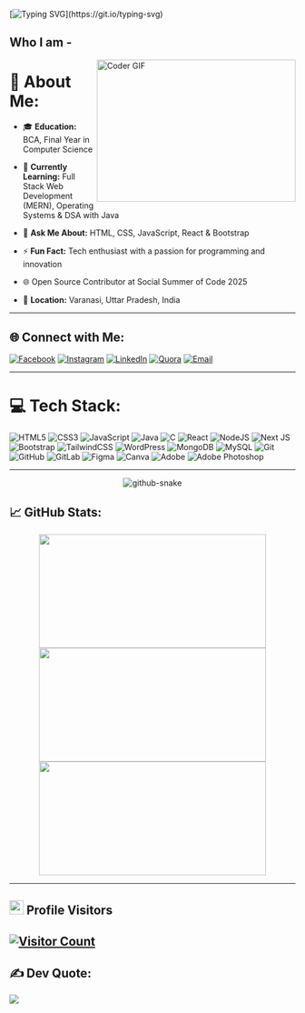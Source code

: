 [![Typing SVG](https://readme-typing-svg.herokuapp.com?font=Montserrat&color=A8F1FF&vCenter=true&lines=Full+Stack+Web+Developer!;Self-Taught+Software+Engineer!;Committed+to+Continuous+Learning!;Open+Source+Contributor!)](https://git.io/typing-svg)
   

## Who I am -
<img alt="Coder GIF" align ="right" height=250 width=350 src="https://cdn.dribbble.com/users/730703/screenshots/6581243/avento.gif" />
             
# 💫 About Me:

- 🎓 **Education:** BCA, Final Year in Computer Science  

- 🌱 **Currently Learning:** Full Stack Web Development (MERN), Operating Systems & DSA with Java  

- 💬 **Ask Me About:** HTML, CSS, JavaScript, React & Bootstrap  

- ⚡ **Fun Fact:** Tech enthusiast with a passion for programming and innovation  

- 🌐 Open Source Contributor at Social Summer of Code 2025

- 📍 **Location:** Varanasi, Uttar Pradesh, India  

 

----

## 🌐 Connect with Me:
[![Facebook](https://img.shields.io/badge/Facebook-%231877F2.svg?logo=Facebook&logoColor=white)](https://facebook.com/Anurag%20srivastava) 
[![Instagram](https://img.shields.io/badge/Instagram-%23E4405F.svg?logo=Instagram&logoColor=white)](https://instagram.com/Anuragsrivastav508) 
[![LinkedIn](https://img.shields.io/badge/LinkedIn-%230077B5.svg?logo=linkedin&logoColor=white)](https://linkedin.com/in/anuragshrivastava06) 
[![Quora](https://img.shields.io/badge/Quora-%23B92B27.svg?logo=Quora&logoColor=white)](https://quora.com/profile/Anurag%20Srivastava) 
[![Email](https://img.shields.io/badge/Email-D14836?logo=gmail&logoColor=white)](mailto:anuragsrivastava8874@gmail.com)

---

# 💻 Tech Stack:
![HTML5](https://img.shields.io/badge/html5-%23E34F26.svg?style=for-the-badge&logo=html5&logoColor=white) 
![CSS3](https://img.shields.io/badge/css3-%231572B6.svg?style=for-the-badge&logo=css3&logoColor=white) 
![JavaScript](https://img.shields.io/badge/javascript-%23323330.svg?style=for-the-badge&logo=javascript&logoColor=%23F7DF1E) 
![Java](https://img.shields.io/badge/java-%23ED8B00.svg?style=for-the-badge&logo=openjdk&logoColor=white) 
![C](https://img.shields.io/badge/c-%2300599C.svg?style=for-the-badge&logo=c&logoColor=white) 
![React](https://img.shields.io/badge/react-%2320232a.svg?style=for-the-badge&logo=react&logoColor=%2361DAFB) 
![NodeJS](https://img.shields.io/badge/node.js-6DA55F?style=for-the-badge&logo=node.js&logoColor=white) 
![Next JS](https://img.shields.io/badge/Next-black?style=for-the-badge&logo=next.js&logoColor=white) 
![Bootstrap](https://img.shields.io/badge/bootstrap-%23563D7C.svg?style=for-the-badge&logo=bootstrap&logoColor=white)
![TailwindCSS](https://img.shields.io/badge/tailwindcss-%2338B2AC.svg?style=for-the-badge&logo=tailwind-css&logoColor=white) 
![WordPress](https://img.shields.io/badge/WordPress-%23117AC9.svg?style=for-the-badge&logo=WordPress&logoColor=white) 
![MongoDB](https://img.shields.io/badge/MongoDB-%234ea94b.svg?style=for-the-badge&logo=mongodb&logoColor=white) 
![MySQL](https://img.shields.io/badge/mysql-4479A1.svg?style=for-the-badge&logo=mysql&logoColor=white) 
![Git](https://img.shields.io/badge/git-%23F05033.svg?style=for-the-badge&logo=git&logoColor=white)
![GitHub](https://img.shields.io/badge/github-%23121011.svg?style=for-the-badge&logo=github&logoColor=white) 
![GitLab](https://img.shields.io/badge/gitlab-%23181717.svg?style=for-the-badge&logo=gitlab&logoColor=white) 
![Figma](https://img.shields.io/badge/figma-%23F24E1E.svg?style=for-the-badge&logo=figma&logoColor=white) 
![Canva](https://img.shields.io/badge/Canva-%2300C4CC.svg?style=for-the-badge&logo=Canva&logoColor=white) 
![Adobe](https://img.shields.io/badge/adobe-%23FF0000.svg?style=for-the-badge&logo=adobe&logoColor=white) 
![Adobe Photoshop](https://img.shields.io/badge/adobe%20photoshop-%2331A8FF.svg?style=for-the-badge&logo=adobe%20photoshop&logoColor=white)

---


<p align="center">
  <picture>
  <source media="(prefers-color-scheme: dark)" srcset="https://raw.githubusercontent.com/tobiasmeyhoefer/tobiasmeyhoefer/output/github-snake-dark.svg" />
  <source media="(prefers-color-scheme: light)" srcset="https://raw.githubusercontent.com/tobiasmeyhoefer/tobiasmeyhoefer/output/github-snake.svg" />
  <img alt="github-snake" src="https://raw.githubusercontent.com/tobiasmeyhoefer/tobiasmeyhoefer/output/github-snake.svg" />
</picture>
</p>





## 📈 GitHub Stats:
<div align="center">
  <img src="https://github-readme-stats.vercel.app/api?username=Anuragsrivastava508&theme=dark&hide_border=false&include_all_commits=false&count_private=false" width="400" height="200"/>  
  <img src="https://nirzak-streak-stats.vercel.app/?user=Anuragsrivastava508&theme=dark&hide_border=false" width="400" height="200"/>  
  <img src="https://github-readme-stats.vercel.app/api/top-langs/?username=Anuragsrivastava508&theme=dark&hide_border=false&include_all_commits=false&count_private=false&layout=compact" width="400" height="200"/>  
</div>

---

<!-- ════════════ 👁️ VISITOR COUNT ════════════ -->


## <img src="https://media2.giphy.com/media/QssGEmpkyEOhBCb7e1/giphy.gif?cid=ecf05e47a0n3gi1bfqntqmob8g9aid1oyj2wr3ds3mg700bl&rid=giphy.gif" width="25" /> Profile Visitors
[![Visitor Count](https://profile-counter.glitch.me/Anuragsrivastav508/count.svg)](https://github.com/Anuragsrivastav508)
---

## ✍️ Dev Quote:
![](https://quotes-github-readme.vercel.app/api?type=horizontal&theme=radical)







